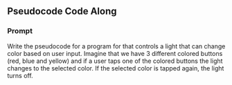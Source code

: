 ## Pseudocode Code Along

### Prompt

Write the pseudocode for a program for that controls a light that can change color based on user input. Imagine that we have 3 different colored buttons (red, blue and yellow) and if a user taps one of the colored buttons the light changes to the selected color. If the selected color is tapped again, the light turns off.
